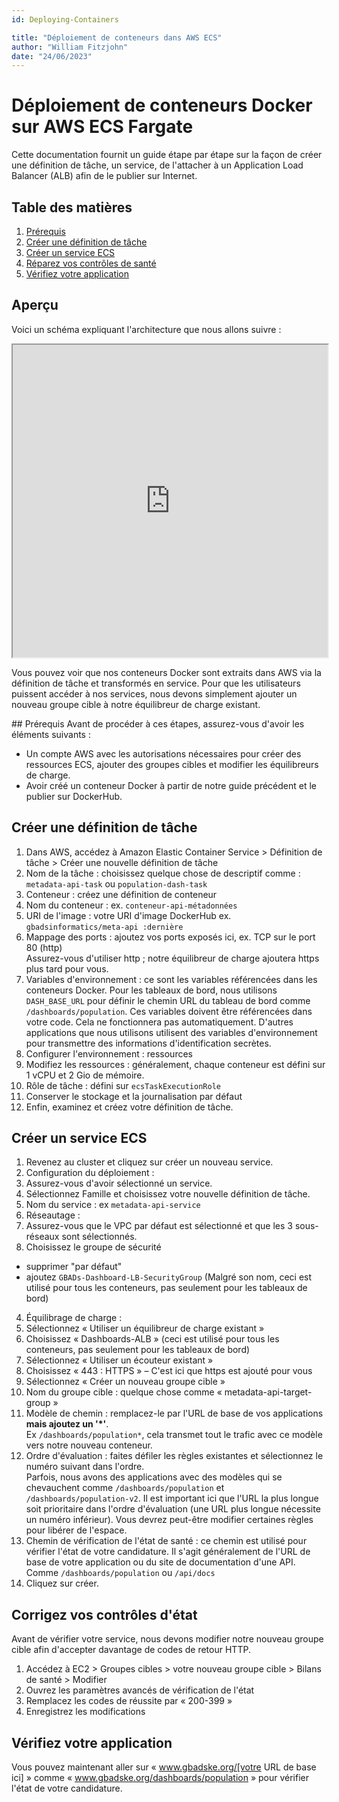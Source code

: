 ```yaml
---
id: Deploying-Containers

title: "Déploiement de conteneurs dans AWS ECS"
author: "William Fitzjohn"
date: "24/06/2023"
---
```

# Déploiement de conteneurs Docker sur AWS ECS Fargate

Cette documentation fournit un guide étape par étape sur la façon de créer une définition de tâche, un service, de l'attacher à un Application Load Balancer (ALB) afin de le publier sur Internet.

## Table des matières
1. [Prérequis](#prérequis)
2. [Créer une définition de tâche](#create-a-task-definition)
3. [Créer un service ECS](#create-an-ecs-service)
4. [Réparez vos contrôles de santé](#health-checks)
4. [Vérifiez votre application](#check-deployment)


## Aperçu
Voici un schéma expliquant l'architecture que nous allons suivre :
<div style={{ largeur : '100%' }}>
<iframe src="https://drive.google.com/file/d/18n2dxTfz5svM3HqqrfcEQ2qbEsvkI2oM/preview" width="100%" height="500px"></iframe>
</div>

Vous pouvez voir que nos conteneurs Docker sont extraits dans AWS via la définition de tâche et transformés en service. Pour que les utilisateurs puissent accéder à nos services, nous devons simplement ajouter un nouveau groupe cible à notre équilibreur de charge existant.

## Prérequis<a name="prerequisites"></a>
Avant de procéder à ces étapes, assurez-vous d'avoir les éléments suivants :

- Un compte AWS avec les autorisations nécessaires pour créer des ressources ECS, ajouter des groupes cibles et modifier les équilibreurs de charge.
- Avoir créé un conteneur Docker à partir de notre guide précédent et le publier sur DockerHub.

## Créer une définition de tâche<a name="create-a-task-definition"></a>
1. Dans AWS, accédez à Amazon Elastic Container Service > Définition de tâche > Créer une nouvelle définition de tâche
2. Nom de la tâche : choisissez quelque chose de descriptif comme : `metadata-api-task` ou `population-dash-task`
3. Conteneur : créez une définition de conteneur
1. Nom du conteneur : ex. `conteneur-api-métadonnées`
2. URI de l'image : votre URI d'image DockerHub ex. `gbadsinformatics/meta-api :dernière`
3. Mappage des ports : ajoutez vos ports exposés ici, ex. TCP sur le port 80 (http)\
Assurez-vous d'utiliser http ; notre équilibreur de charge ajoutera https plus tard pour vous.
4. Variables d'environnement : ce sont les variables référencées dans les conteneurs Docker. Pour les tableaux de bord, nous utilisons `DASH_BASE_URL` pour définir le chemin URL du tableau de bord comme `/dashboards/population`. Ces variables doivent être référencées dans votre code. Cela ne fonctionnera pas automatiquement. D'autres applications que nous utilisons utilisent des variables d'environnement pour transmettre des informations d'identification secrètes.
4. Configurer l'environnement : ressources
1. Modifiez les ressources : généralement, chaque conteneur est défini sur 1 vCPU et 2 Gio de mémoire.
2. Rôle de tâche : défini sur `ecsTaskExecutionRole`
3. Conserver le stockage et la journalisation par défaut
5. Enfin, examinez et créez votre définition de tâche.

## Créer un service ECS<a name="create-an-ecs-service"></a>
1. Revenez au cluster et cliquez sur créer un nouveau service.
2. Configuration du déploiement :
1. Assurez-vous d'avoir sélectionné un service.
2. Sélectionnez Famille et choisissez votre nouvelle définition de tâche.
3. Nom du service : ex `metadata-api-service`
3. Réseautage :
1. Assurez-vous que le VPC par défaut est sélectionné et que les 3 sous-réseaux sont sélectionnés.
2. Choisissez le groupe de sécurité
- supprimer "par défaut"
- ajoutez `GBADs-Dashboard-LB-SecurityGroup` (Malgré son nom, ceci est utilisé pour tous les conteneurs, pas seulement pour les tableaux de bord)
4. Équilibrage de charge :
1. Sélectionnez « Utiliser un équilibreur de charge existant »
2. Choisissez « Dashboards-ALB » (ceci est utilisé pour tous les conteneurs, pas seulement pour les tableaux de bord)
3. Sélectionnez « Utiliser un écouteur existant »
4. Choisissez « 443 : HTTPS » – C'est ici que https est ajouté pour vous
5. Sélectionnez « Créer un nouveau groupe cible »
6. Nom du groupe cible : quelque chose comme « metadata-api-target-group »
7. Modèle de chemin : remplacez-le par l'URL de base de vos applications **mais ajoutez un '\*'**. \
Ex `/dashboards/population*`, cela transmet tout le trafic avec ce modèle vers notre nouveau conteneur.
8. Ordre d'évaluation : faites défiler les règles existantes et sélectionnez le numéro suivant dans l'ordre.\
Parfois, nous avons des applications avec des modèles qui se chevauchent comme `/dashboards/population` et `/dashboards/population-v2`. Il est important ici que l'URL la plus longue soit prioritaire dans l'ordre d'évaluation (une URL plus longue nécessite un numéro inférieur). Vous devrez peut-être modifier certaines règles pour libérer de l'espace.
9. Chemin de vérification de l'état de santé : ce chemin est utilisé pour vérifier l'état de votre candidature. Il s'agit généralement de l'URL de base de votre application ou du site de documentation d'une API. Comme `/dashboards/population` ou `/api/docs`
10. Cliquez sur créer.

## Corrigez vos contrôles d'état<a name="health-checks"></a>
Avant de vérifier votre service, nous devons modifier notre nouveau groupe cible afin d'accepter davantage de codes de retour HTTP.
1. Accédez à EC2 > Groupes cibles > votre nouveau groupe cible > Bilans de santé > Modifier
2. Ouvrez les paramètres avancés de vérification de l'état
3. Remplacez les codes de réussite par « 200-399 »
4. Enregistrez les modifications

## Vérifiez votre application<a name="check-deployment"></a>
Vous pouvez maintenant aller sur « www.gbadske.org/[votre URL de base ici] » comme « www.gbadske.org/dashboards/population » pour vérifier l'état de votre candidature.
